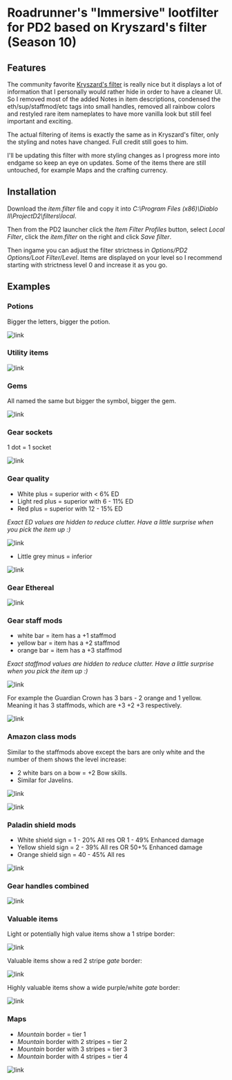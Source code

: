 # Roadrunner's "Immersive" lootfilter for PD2 based on Kryszard's filter (Season 10)

## Features
The community favorite [Kryszard's filter](https://github.com/Kryszard-POD/Kryszard-s-PD2-Loot-Filter/tree/main) is really nice but it displays a lot of information that I personally would rather hide in order to have a cleaner UI. So I removed most of the added Notes in item descriptions, condensed the eth/sup/staffmod/etc tags into small handles, removed all rainbow colors and restyled rare item nameplates to have more vanilla look but still feel important and exciting. 

The actual filtering of items is exactly the same as in Kryszard's filter, only the styling and notes have changed. Full credit still goes to him.

I'll be updating this filter with more styling changes as I progress more into endgame so keep an eye on updates. Some of the items there are still untouched, for example Maps and the crafting currency.

## Installation
Download the <i>item.filter</i> file and copy it into <i>C:\Program Files (x86)\Diablo II\ProjectD2\filters\local</i>.

Then from the PD2 launcher click the <i>Item Filter Profiles</i> button, select <i>Local Filter</i>, click the <i>item.filter</i> on the right and click <i>Save filter</i>.

Then ingame you can adjust the filter strictness in <i>Options/PD2 Options/Loot Filter/Level</i>. Items are displayed on your level so I recommend starting with strictness level 0 and increase it as you go. 
## Examples

### Potions
Bigger the letters, bigger the potion.

![link](https://i.imgur.com/DPEPLcG.png)

### Utility items

![link](https://i.imgur.com/bdTWLZg.png)

### Gems
All named the same but bigger the symbol, bigger the gem.

![link](https://i.imgur.com/vwllPdx.png)

### Gear sockets
1 dot = 1 socket

![link](https://i.imgur.com/X39FlbO.png)

### Gear quality
 - White plus = superior with < 6% ED
 - Light red plus = superior with 6 - 11% ED
 - Red plus = superior with 12 - 15% ED

 <i>Exact ED values are hidden to reduce clutter. Have a little surprise when you pick the item up :)</i> 

![link](https://i.imgur.com/8dRns6B.png)
 - Little grey minus = inferior

![link](https://i.imgur.com/xezMRw5.png)

### Gear Ethereal

![link](https://i.imgur.com/cLprgn3.png)

### Gear staff mods

 - white bar = item has a +1 staffmod
 - yellow bar = item has a +2 staffmod
 - orange bar = item has a +3 staffmod

 <i>Exact staffmod values are hidden to reduce clutter. Have a little surprise when you pick the item up :)</i>

![link](https://i.imgur.com/rF8rLSE.png)

For example the Guardian Crown has 3 bars - 2 orange and 1 yellow. Meaning it has 3 staffmods, which are +3 +2 +3 respectively.

![link](https://i.imgur.com/S1Nhbhp.png)

### Amazon class mods
Similar to the staffmods above except the bars are only white and the number of them shows the level increase: 
 - 2 white bars on a bow = +2 Bow skills. 
 - Similar for Javelins.

![link](https://i.imgur.com/R5xC3Yy.png)

![link](https://i.imgur.com/eZuq7WK.png)

### Paladin shield mods
 - White shield sign = 1 - 20% All res OR 1 - 49% Enhanced damage 
 - Yellow shield sign = 2 - 39% All res OR 50+% Enhanced damage 
 - Orange shield sign = 40 - 45% All res

![link](https://i.imgur.com/BfcR7KZ.png)

### Gear handles combined

![link](https://i.imgur.com/18eFxfB.png)

### Valuable items

Light or potentially high value items show a 1 stripe border:

![link](https://i.imgur.com/kirIILt.png)

Valuable items show a red 2 stripe <i>gate</i> border:

![link](https://i.imgur.com/8e4yjVw.png)

Highly valuable items show a wide purple/white <i>gate</i> border:

![link](https://i.imgur.com/XpsDmCs.png)

### Maps
 - <i>Mountain</i> border = tier 1
 - <i>Mountain</i> border with 2 stripes = tier 2
 - <i>Mountain</i> border with 3 stripes = tier 3
 - <i>Mountain</i> border with 4 stripes = tier 4

![link](https://i.imgur.com/DqpxljV.png)

